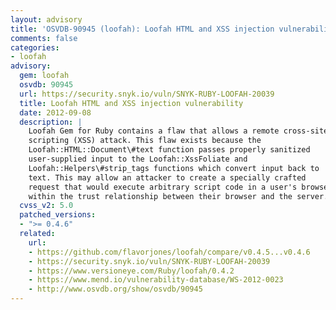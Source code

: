 ```yaml
---
layout: advisory
title: 'OSVDB-90945 (loofah): Loofah HTML and XSS injection vulnerability'
comments: false
categories:
- loofah
advisory:
  gem: loofah
  osvdb: 90945
  url: https://security.snyk.io/vuln/SNYK-RUBY-LOOFAH-20039
  title: Loofah HTML and XSS injection vulnerability
  date: 2012-09-08
  description: |
    Loofah Gem for Ruby contains a flaw that allows a remote cross-site
    scripting (XSS) attack. This flaw exists because the
    Loofah::HTML::Document\#text function passes properly sanitized
    user-supplied input to the Loofah::XssFoliate and
    Loofah::Helpers\#strip_tags functions which convert input back to
    text. This may allow an attacker to create a specially crafted
    request that would execute arbitrary script code in a user's browser
    within the trust relationship between their browser and the server.
  cvss_v2: 5.0
  patched_versions:
  - ">= 0.4.6"
  related:
    url:
    - https://github.com/flavorjones/loofah/compare/v0.4.5...v0.4.6
    - https://security.snyk.io/vuln/SNYK-RUBY-LOOFAH-20039
    - https://www.versioneye.com/Ruby/loofah/0.4.2
    - https://www.mend.io/vulnerability-database/WS-2012-0023
    - http://www.osvdb.org/show/osvdb/90945
---
```

